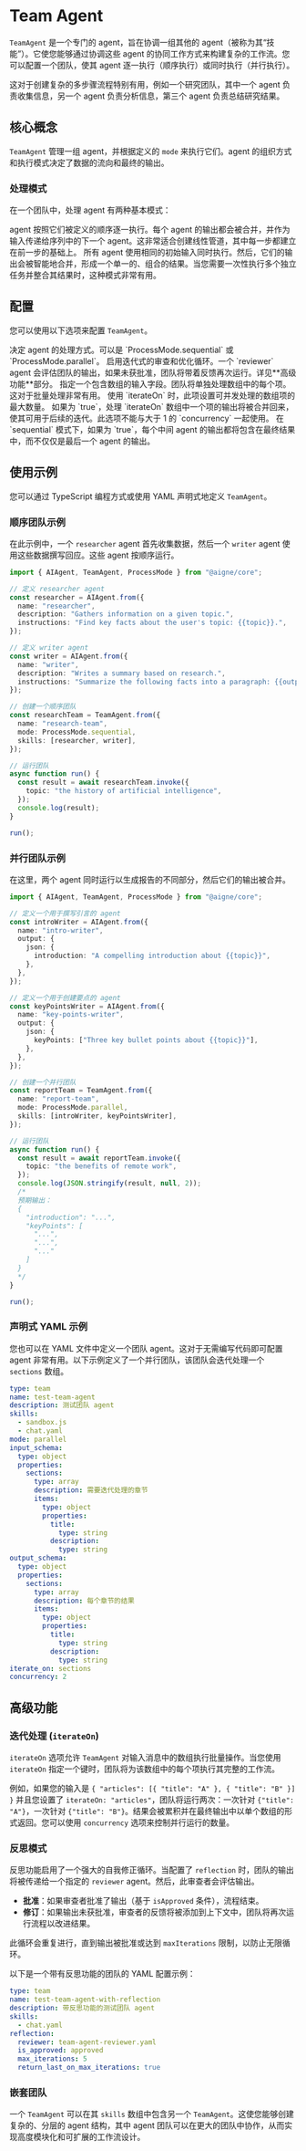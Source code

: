# Team Agent

`TeamAgent` 是一个专门的 agent，旨在协调一组其他的 agent（被称为其“技能”）。它使您能够通过协调这些 agent 的协同工作方式来构建复杂的工作流。您可以配置一个团队，使其 agent 逐一执行（顺序执行）或同时执行（并行执行）。

这对于创建复杂的多步骤流程特别有用，例如一个研究团队，其中一个 agent 负责收集信息，另一个 agent 负责分析信息，第三个 agent 负责总结研究结果。

## 核心概念

`TeamAgent` 管理一组 agent，并根据定义的 `mode` 来执行它们。agent 的组织方式和执行模式决定了数据的流向和最终的输出。

### 处理模式

在一个团队中，处理 agent 有两种基本模式：

<x-cards data-columns="2">
  <x-card data-title="顺序模式" data-icon="lucide:arrow-right-circle">
    agent 按照它们被定义的顺序逐一执行。每个 agent 的输出都会被合并，并作为输入传递给序列中的下一个 agent。这非常适合创建线性管道，其中每一步都建立在前一步的基础上。
  </x-card>
  <x-card data-title="并行模式" data-icon="lucide:git-fork">
    所有 agent 使用相同的初始输入同时执行。然后，它们的输出会被智能地合并，形成一个单一的、组合的结果。当您需要一次性执行多个独立任务并整合其结果时，这种模式非常有用。
  </x-card>
</x-cards>

## 配置

您可以使用以下选项来配置 `TeamAgent`。

<x-field-group>
    <x-field data-name="skills" data-type="Agent[]" data-required="true" data-desc="构成团队的 agent 实例数组。"></x-field>
    <x-field data-name="mode" data-type="ProcessMode" data-default="sequential" data-required="false">
        <x-field-desc markdown>决定 agent 的处理方式。可以是 `ProcessMode.sequential` 或 `ProcessMode.parallel`。</x-field-desc>
    </x-field>
    <x-field data-name="reflection" data-type="ReflectionMode" data-required="false">
        <x-field-desc markdown>启用迭代式的审查和优化循环。一个 `reviewer` agent 会评估团队的输出，如果未获批准，团队将带着反馈再次运行。详见**高级功能**部分。</x-field-desc>
    </x-field>
    <x-field data-name="iterateOn" data-type="string" data-required="false">
        <x-field-desc markdown>指定一个包含数组的输入字段。团队将单独处理数组中的每个项。这对于批量处理非常有用。</x-field-desc>
    </x-field>
    <x-field data-name="concurrency" data-type="number" data-default="1" data-required="false">
        <x-field-desc markdown>使用 `iterateOn` 时，此项设置可并发处理的数组项的最大数量。</x-field-desc>
    </x-field>
    <x-field data-name="iterateWithPreviousOutput" data-type="boolean" data-default="false" data-required="false">
        <x-field-desc markdown>如果为 `true`，处理 `iterateOn` 数组中一个项的输出将被合并回来，使其可用于后续的迭代。此选项不能与大于 1 的 `concurrency` 一起使用。</x-field-desc>
    </x-field>
    <x-field data-name="includeAllStepsOutput" data-type="boolean" data-default="false" data-required="false">
        <x-field-desc markdown>在 `sequential` 模式下，如果为 `true`，每个中间 agent 的输出都将包含在最终结果中，而不仅仅是最后一个 agent 的输出。</x-field-desc>
    </x-field>
</x-field-group>

## 使用示例

您可以通过 TypeScript 编程方式或使用 YAML 声明式地定义 `TeamAgent`。

### 顺序团队示例

在此示例中，一个 `researcher` agent 首先收集数据，然后一个 `writer` agent 使用这些数据撰写回应。这些 agent 按顺序运行。

```typescript team-agent-sequential.ts icon=logos:typescript
import { AIAgent, TeamAgent, ProcessMode } from "@aigne/core";

// 定义 researcher agent
const researcher = AIAgent.from({
  name: "researcher",
  description: "Gathers information on a given topic.",
  instructions: "Find key facts about the user's topic: {{topic}}.",
});

// 定义 writer agent
const writer = AIAgent.from({
  name: "writer",
  description: "Writes a summary based on research.",
  instructions: "Summarize the following facts into a paragraph: {{output}}",
});

// 创建一个顺序团队
const researchTeam = TeamAgent.from({
  name: "research-team",
  mode: ProcessMode.sequential,
  skills: [researcher, writer],
});

// 运行团队
async function run() {
  const result = await researchTeam.invoke({
    topic: "the history of artificial intelligence",
  });
  console.log(result);
}

run();
```

### 并行团队示例

在这里，两个 agent 同时运行以生成报告的不同部分，然后它们的输出被合并。

```typescript team-agent-parallel.ts icon=logos:typescript
import { AIAgent, TeamAgent, ProcessMode } from "@aigne/core";

// 定义一个用于撰写引言的 agent
const introWriter = AIAgent.from({
  name: "intro-writer",
  output: {
    json: {
      introduction: "A compelling introduction about {{topic}}",
    },
  },
});

// 定义一个用于创建要点的 agent
const keyPointsWriter = AIAgent.from({
  name: "key-points-writer",
  output: {
    json: {
      keyPoints: ["Three key bullet points about {{topic}}"],
    },
  },
});

// 创建一个并行团队
const reportTeam = TeamAgent.from({
  name: "report-team",
  mode: ProcessMode.parallel,
  skills: [introWriter, keyPointsWriter],
});

// 运行团队
async function run() {
  const result = await reportTeam.invoke({
    topic: "the benefits of remote work",
  });
  console.log(JSON.stringify(result, null, 2));
  /*
  预期输出：
  {
    "introduction": "...",
    "keyPoints": [
      "...",
      "...",
      "..."
    ]
  }
  */
}

run();
```

### 声明式 YAML 示例

您也可以在 YAML 文件中定义一个团队 agent。这对于无需编写代码即可配置 agent 非常有用。以下示例定义了一个并行团队，该团队会迭代处理一个 `sections` 数组。

```yaml team.yaml icon=mdi:language-yaml
type: team
name: test-team-agent
description: 测试团队 agent
skills:
  - sandbox.js
  - chat.yaml
mode: parallel
input_schema:
  type: object
  properties:
    sections:
      type: array
      description: 需要迭代处理的章节
      items:
        type: object
        properties:
          title:
            type: string
          description:
            type: string
output_schema:
  type: object
  properties:
    sections:
      type: array
      description: 每个章节的结果
      items:
        type: object
        properties:
          title:
            type: string
          description:
            type: string
iterate_on: sections
concurrency: 2
```

## 高级功能

### 迭代处理 (`iterateOn`)

`iterateOn` 选项允许 `TeamAgent` 对输入消息中的数组执行批量操作。当您使用 `iterateOn` 指定一个键时，团队将为该数组中的每个项执行其完整的工作流。

例如，如果您的输入是 `{ "articles": [{ "title": "A" }, { "title": "B" }] }` 并且您设置了 `iterateOn: "articles"`，团队将运行两次：一次针对 `{"title": "A"}`，一次针对 `{"title": "B"}`。结果会被累积并在最终输出中以单个数组的形式返回。您可以使用 `concurrency` 选项来控制并行运行的数量。

### 反思模式

反思功能启用了一个强大的自我修正循环。当配置了 `reflection` 时，团队的输出将被传递给一个指定的 `reviewer` agent。然后，此审查者会评估输出。

-   **批准**：如果审查者批准了输出（基于 `isApproved` 条件），流程结束。
-   **修订**：如果输出未获批准，审查者的反馈将被添加到上下文中，团队将再次运行流程以改进结果。

此循环会重复进行，直到输出被批准或达到 `maxIterations` 限制，以防止无限循环。

以下是一个带有反思功能的团队的 YAML 配置示例：

```yaml team-agent-with-reflection.yaml icon=mdi:language-yaml
type: team
name: test-team-agent-with-reflection
description: 带反思功能的测试团队 agent
skills:
  - chat.yaml
reflection:
  reviewer: team-agent-reviewer.yaml
  is_approved: approved
  max_iterations: 5
  return_last_on_max_iterations: true
```

### 嵌套团队

一个 `TeamAgent` 可以在其 `skills` 数组中包含另一个 `TeamAgent`。这使您能够创建复杂的、分层的 agent 结构，其中 agent 团队可以在更大的团队中协作，从而实现高度模块化和可扩展的工作流设计。